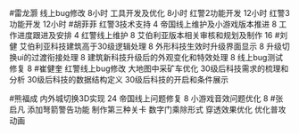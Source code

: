 #雷龙灏 
线上bug修改       8小时
工具开发及优化    8小时
红警2功能开发     12小时
红警3功能开发     12小时
#胡菲菲 
红警3技术支持 4
帝国线上维护及小游戏版本推进    8
工作进度跟进及安排   4
红警线上维护    8
艾伯利亚版本相关审核和规划及制作 16
#刘健 
艾伯利亚科技建筑高于30级逻辑处理    8
外形科技生效时升级界面显示  8 
升级切换ui的过渡衔接处理    8
建筑新科技升级后的外观变化和特效处理    8
线上bug测试修复     8
#崔健奎 
红警线上bug修改
大地图中采矿车优化
30级后科技需求的梳理和分析
30级后科技的数据结构定义
30级后科技的开启和条件展示


#熊福成 
内外城切换3D实现                                    24
帝国线上问题修复                                    8
小游戏音效问题优化                                 8
#张启凡 
添加弩箭警告功能
制作第三种关卡
数字门乘除形式
穿透效果优化
优化普攻动画